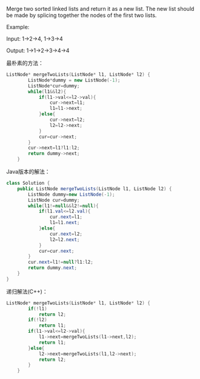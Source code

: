 Merge two sorted linked lists and return it as a new list. The new list should be made by splicing together the nodes of the first two lists.

Example: 


  Input: 1->2->4, 1->3->4 
  
  Output: 1->1->2->3->4->4


最朴素的方法：

```C++
ListNode* mergeTwoLists(ListNode* l1, ListNode* l2) {
        ListNode*dummy = new ListNode(-1);
        ListNode*cur=dummy;
        while(l1&&l2){
            if(l1->val<=l2->val){
                cur->next=l1;
                l1=l1->next;
            }else{
                cur->next=l2;
                l2=l2->next;
            }
            cur=cur->next;
        }
        cur->next=l1?l1:l2;
        return dummy->next;                
    }
```

Java版本的解法：
```java
class Solution {
    public ListNode mergeTwoLists(ListNode l1, ListNode l2) {        
        ListNode dummy=new ListNode(-1);
        ListNode cur=dummy;
        while(l1!=null&&l2!=null){
            if(l1.val<=l2.val){
                cur.next=l1;
                l1=l1.next;
            }else{
                cur.next=l2;
                l2=l2.next;
            }
            cur=cur.next;
        }
        cur.next=l1!=null?l1:l2;
        return dummy.next;   
    }
}
```


递归解法(C++)：

```C++
ListNode* mergeTwoLists(ListNode* l1, ListNode* l2) {
        if(!l1)
            return l2;
        if(!l2)
            return l1;
        if(l1->val<=l2->val){
            l1->next=mergeTwoLists(l1->next,l2);
            return l1;
        }else{
            l2->next=mergeTwoLists(l1,l2->next);
            return l2;
        }
    }
```
